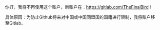 你好，我将不再使用这个账户，新账户在：<https://gitlab.com/TheFinalBird>！

具体原因：为防止Github将来对中国或中国同盟国的国籍进行限制，我将账户移至Gitlab。
